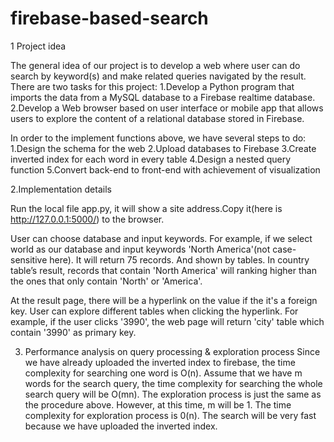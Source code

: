# firebase-based-search

1 Project idea

The general idea of our project is to develop a web where user can do search by keyword(s) and make related queries navigated by the result.
There are two tasks for this project:
  1.Develop a Python program that imports the data from a MySQL database to a Firebase realtime database.
  2.Develop a Web browser based on user interface or mobile app that allows users to explore the content of a relational database stored in Firebase.

In order to the implement functions above, we have several steps to do: 
  1.Design the schema for the web
  2.Upload databases to Firebase
  3.Create inverted index for each word in every table
  4.Design a nested query function
  5.Convert back-end to front-end with achievement of visualization
  
  
  
  
2.Implementation details

   Run the local file app.py, it will show a site address.Copy it(here is http://127.0.0.1:5000/) to the browser.
 
   User can choose database and input keywords. For example, if we select world as our database and input keywords 'North America'(not case-sensitive here). It will return 75 records. And shown by tables. In country table’s result, records that contain 'North America' will ranking higher than the ones that only contain 'North' or 'America'.
 
   At the result page, there will be a hyperlink on the value if the it's a foreign key. User can explore different tables when clicking the hyperlink. For example, if the user clicks '3990', the web page will return 'city' table which contain '3990' as primary key.



3. Performance analysis on query processing & exploration process
Since we have already uploaded the inverted index to firebase, the time complexity for searching one word is O(n).
Assume that we have m words for the search query, the time complexity for searching the whole search query will be O(mn). The exploration process is just the same as the procedure above. However, at this time, m will be 1.
The time complexity for exploration process is 0(n). The search will be very fast because we have uploaded the inverted index.
